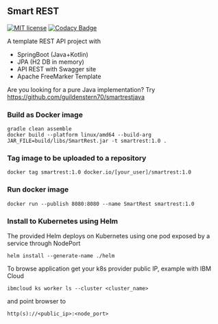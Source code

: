## Smart REST 

[![MIT license](http://img.shields.io/badge/license-MIT-brightgreen.svg)](http://opensource.org/licenses/MIT)
[![Codacy Badge](https://app.codacy.com/project/badge/Grade/f1c670fa6a0444919661480b82ab73cb)](https://www.codacy.com/gh/guildenstern70/SmartREST/dashboard?utm_source=github.com&amp;utm_medium=referral&amp;utm_content=guildenstern70/SmartREST&amp;utm_campaign=Badge_Grade)

A template REST API project with

* SpringBoot (Java+Kotlin)
* JPA (H2 DB in memory)
* API REST with Swagger site
* Apache FreeMarker Template

Are you looking for a pure Java implementation? Try https://github.com/guildenstern70/smartrestjava

### Build as Docker image

    gradle clean assemble
    docker build --platform linux/amd64 --build-arg JAR_FILE=build/libs/SmartRest.jar -t smartrest:1.0 .

### Tag image to be uploaded to a repository

    docker tag smartrest:1.0 docker.io/[your_user]/smartrest:1.0
    
### Run docker image

    docker run --publish 8080:8080 --name SmartRest smartrest:1.0   
    
### Install to Kubernetes using Helm

The provided Helm deploys on Kubernetes using one pod exposed by a service through NodePort

    helm install --generate-name ./helm
    
To browse application get your k8s provider public IP, example with IBM Cloud 

    ibmcloud ks worker ls --cluster <cluster_name>
    
and point browser to

    http(s)://<public_ip>:<node_port>
    
    
    

